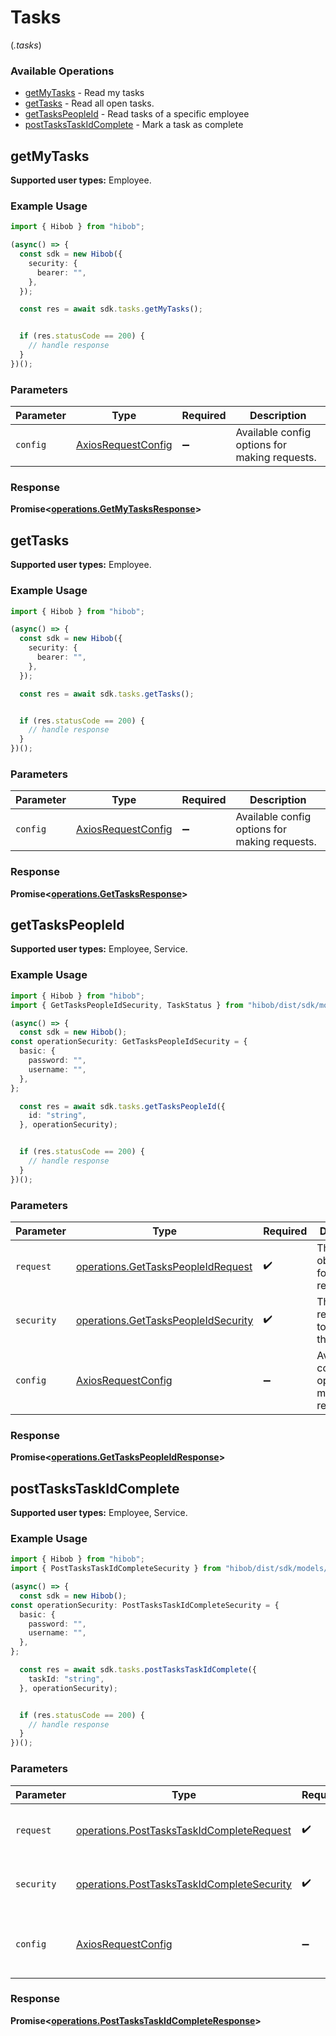# Tasks
(*.tasks*)

### Available Operations

* [getMyTasks](#getmytasks) - Read my tasks
* [getTasks](#gettasks) - Read all open tasks.
* [getTasksPeopleId](#gettaskspeopleid) - Read tasks of a specific employee 
* [postTasksTaskIdComplete](#posttaskstaskidcomplete) - Mark a task as complete

## getMyTasks

<b>Supported user types:</b> Employee.

### Example Usage

```typescript
import { Hibob } from "hibob";

(async() => {
  const sdk = new Hibob({
    security: {
      bearer: "",
    },
  });

  const res = await sdk.tasks.getMyTasks();


  if (res.statusCode == 200) {
    // handle response
  }
})();
```

### Parameters

| Parameter                                                    | Type                                                         | Required                                                     | Description                                                  |
| ------------------------------------------------------------ | ------------------------------------------------------------ | ------------------------------------------------------------ | ------------------------------------------------------------ |
| `config`                                                     | [AxiosRequestConfig](https://axios-http.com/docs/req_config) | :heavy_minus_sign:                                           | Available config options for making requests.                |


### Response

**Promise<[operations.GetMyTasksResponse](../../models/operations/getmytasksresponse.md)>**


## getTasks

<b>Supported user types:</b> Employee.

### Example Usage

```typescript
import { Hibob } from "hibob";

(async() => {
  const sdk = new Hibob({
    security: {
      bearer: "",
    },
  });

  const res = await sdk.tasks.getTasks();


  if (res.statusCode == 200) {
    // handle response
  }
})();
```

### Parameters

| Parameter                                                    | Type                                                         | Required                                                     | Description                                                  |
| ------------------------------------------------------------ | ------------------------------------------------------------ | ------------------------------------------------------------ | ------------------------------------------------------------ |
| `config`                                                     | [AxiosRequestConfig](https://axios-http.com/docs/req_config) | :heavy_minus_sign:                                           | Available config options for making requests.                |


### Response

**Promise<[operations.GetTasksResponse](../../models/operations/gettasksresponse.md)>**


## getTasksPeopleId

<b>Supported user types:</b> Employee, Service.

### Example Usage

```typescript
import { Hibob } from "hibob";
import { GetTasksPeopleIdSecurity, TaskStatus } from "hibob/dist/sdk/models/operations";

(async() => {
  const sdk = new Hibob();
const operationSecurity: GetTasksPeopleIdSecurity = {
  basic: {
    password: "",
    username: "",
  },
};

  const res = await sdk.tasks.getTasksPeopleId({
    id: "string",
  }, operationSecurity);


  if (res.statusCode == 200) {
    // handle response
  }
})();
```

### Parameters

| Parameter                                                                                  | Type                                                                                       | Required                                                                                   | Description                                                                                |
| ------------------------------------------------------------------------------------------ | ------------------------------------------------------------------------------------------ | ------------------------------------------------------------------------------------------ | ------------------------------------------------------------------------------------------ |
| `request`                                                                                  | [operations.GetTasksPeopleIdRequest](../../models/operations/gettaskspeopleidrequest.md)   | :heavy_check_mark:                                                                         | The request object to use for the request.                                                 |
| `security`                                                                                 | [operations.GetTasksPeopleIdSecurity](../../models/operations/gettaskspeopleidsecurity.md) | :heavy_check_mark:                                                                         | The security requirements to use for the request.                                          |
| `config`                                                                                   | [AxiosRequestConfig](https://axios-http.com/docs/req_config)                               | :heavy_minus_sign:                                                                         | Available config options for making requests.                                              |


### Response

**Promise<[operations.GetTasksPeopleIdResponse](../../models/operations/gettaskspeopleidresponse.md)>**


## postTasksTaskIdComplete

<b>Supported user types:</b> Employee, Service.

### Example Usage

```typescript
import { Hibob } from "hibob";
import { PostTasksTaskIdCompleteSecurity } from "hibob/dist/sdk/models/operations";

(async() => {
  const sdk = new Hibob();
const operationSecurity: PostTasksTaskIdCompleteSecurity = {
  basic: {
    password: "",
    username: "",
  },
};

  const res = await sdk.tasks.postTasksTaskIdComplete({
    taskId: "string",
  }, operationSecurity);


  if (res.statusCode == 200) {
    // handle response
  }
})();
```

### Parameters

| Parameter                                                                                                | Type                                                                                                     | Required                                                                                                 | Description                                                                                              |
| -------------------------------------------------------------------------------------------------------- | -------------------------------------------------------------------------------------------------------- | -------------------------------------------------------------------------------------------------------- | -------------------------------------------------------------------------------------------------------- |
| `request`                                                                                                | [operations.PostTasksTaskIdCompleteRequest](../../models/operations/posttaskstaskidcompleterequest.md)   | :heavy_check_mark:                                                                                       | The request object to use for the request.                                                               |
| `security`                                                                                               | [operations.PostTasksTaskIdCompleteSecurity](../../models/operations/posttaskstaskidcompletesecurity.md) | :heavy_check_mark:                                                                                       | The security requirements to use for the request.                                                        |
| `config`                                                                                                 | [AxiosRequestConfig](https://axios-http.com/docs/req_config)                                             | :heavy_minus_sign:                                                                                       | Available config options for making requests.                                                            |


### Response

**Promise<[operations.PostTasksTaskIdCompleteResponse](../../models/operations/posttaskstaskidcompleteresponse.md)>**

